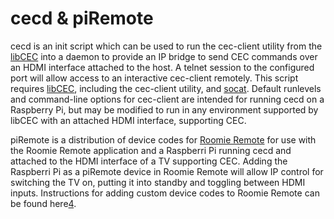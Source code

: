 cecd & piRemote
===============

cecd is an init script which can be used to run the cec-client utility from the
[libCEC][1] into a daemon to provide an IP bridge to send CEC commands over an
HDMI interface attached to the host. A telnet session to the configured port
will allow access to an interactive cec-client remotely. This script requires
[libCEC][1], including the cec-client utility, and [socat][2]. Default
runlevels and command-line options for cec-client are intended for running cecd
on a Raspberry Pi, but may be modified to run in any environment supported by
libCEC with an attached HDMI interface, supporting CEC.

piRemote is a distribution of device codes for [Roomie Remote][3] for use with
the Roomie Remote application and a Raspberri Pi running cecd and attached to
the HDMI interface of a TV supporting CEC. Adding the Raspberri Pi as a
piRemote device in Roomie Remote will allow IP control for switching the TV
on, putting it into standby and toggling between HDMI inputs. Instructions for
adding custom device codes to Roomie Remote can be found here[4].

[1]: http://libcec.pulse-eight.com
[2]: http://freecode.com/projects/socat
[3]: http://www.roomieremote.com
[4]: http://www.roomieremote.com/support/#customDevice

